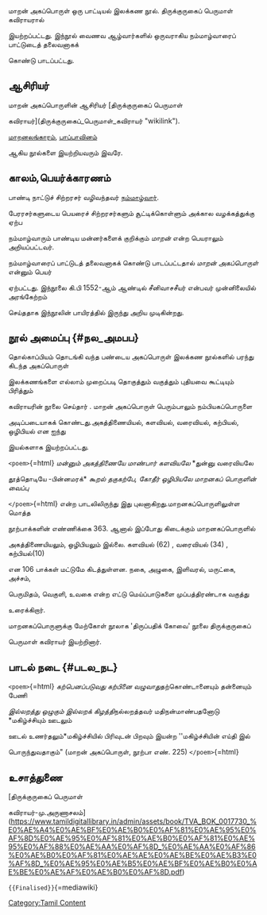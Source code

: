 மாறன் அகப்பொருள் ஒரு பாட்டியல் இலக்கண நூல். திருக்குருகைப் பெருமாள் கவிராயரால்
இயற்றப்பட்டது. இந்நூல் வைணவ ஆழ்வார்களில் ஒருவராகிய நம்மாழ்வாரைப் பாட்டுடைத் தலைவனாகக்
கொண்டு பாடப்பட்டது.

## ஆசிரியர்

மாறன் அகப்பொருளின் ஆசிரியர் [திருக்குருகைப் பெருமாள்
கவிராயர்](திருக்குருகைப்_பெருமாள்_கவிராயர் "wikilink").
[மாறனலங்காரம்](மாறனலங்காரம் "wikilink"), [பாப்பாவினம்](பாப்பாவினம் "wikilink")
ஆகிய நூல்களை இயற்றியவரும் இவரே.

## காலம்,பெயர்க்காரணம்

பாண்டி நாட்டுச் சிற்றரசர் வழிவந்தவர் [நம்மாழ்வார்](நம்மாழ்வார் "wikilink").
பேரரசர்களுடைய பெயரைச் சிற்றரசர்களும் சூட்டிக்கொள்ளும் அக்கால வழக்கத்துக்கு ஏற்ப
நம்மாழ்வாரும் பாண்டிய மன்னர்களைக் குறிக்கும் *மாறன்* என்ற பெயராலும் அறியப்பட்டவர்.
நம்மாழ்வாரைப் பாட்டுடத் தலைவனாகக் கொண்டு பாடப்பட்டதால் *மாறன் அகப்பொருள்* என்னும் பெயர்
ஏற்பட்டது. இந்நூலை கி.பி 1552-ஆம் ஆண்டில் சீனிவாசசீயர் என்பவர் முன்னிலையில் அரங்கேற்றம்
செய்ததாக இந்நூலின் பாயிரத்தில் இருந்து அறிய முடிகின்றது.

## நூல் அமைப்பு {#நல_அமபப}

தொல்காப்பியம் தொடங்கி வந்த பண்டைய அகப்பொருள் இலக்கண நூல்களில் பரந்து கிடந்த அகப்பொருள்
இலக்கணங்களை எல்லாம் முறைப்படி தொகுத்தும் வகுத்தும் புதியவை கூட்டியும் பிரித்தும்
கவிராயரின் நூலை செய்தார் . மாறன் அகப்பொருள் பெரும்பாலும் நம்பியகப்பொருளை
அடிப்படையாகக் கொண்டது.அகத்திணையியல், களவியல், வரைவியல், கற்பியல், ஒழிபியல் என ஐந்து
இயல்களாக இயற்றப்பட்டது.

`<poem>`{=html} *மன்னும் அகத்திணையே மாண்பார் களவியலே* *துன்னு வரைவியலே
தூத்தொடியே -பின்னமரக்* *கூறல் தகுகற்பே, கோதீர் ஒழிபியலே* *மாறனகப் பொருளின் வைப்பு*
`</poem>`{=html} என்ற பாடலிலிருந்து இது புலனாகிறது.மாறனகப்பொருளிலுள்ள மொத்த
நூற்பாக்களின் எண்ணிக்கை 363. ஆனால் இப்போது கிடைக்கும் மாறனகப்பொருளில்
அகத்திணையியலும், ஒழிபியலும் இல்லை. களவியல் (62) , வரைவியல் (34) , கற்பியல்(10)
என 106 பாக்கள் மட்டுமே கிடத்துள்ளன. நகை, அழுகை, இளிவரல், மருட்கை, அச்சம்,
பெருமிதம், வெகுளி, உவகை என்ற எட்டு மெய்ப்பாடுகளை முப்பத்திரண்டாக வகுத்து
உரைக்கிறார்.

மாறனகப்பொருளுக்கு மேற்கோள் நூலாக \'திருப்பதிக் கோவை\' நூலை திருக்குருகைப்
பெருமாள் கவிராயர் இயற்றினார்.

## பாடல் நடை {#படல_நட}

`<poem>`{=html} *கற்பெனப்படுவது கற்பினை வழுவாது*தற்கொண்டானையும் தன்னையும் பேணி
*இல்லறத்து ஒழுகும் இல்லறக் கிழத்தி*நல்லறத்தவர் மதிநன்மாண்பதனோடு *மகிழ்ச்சியும் ஊடலும்
ஊடல் உணர்தலும்*மகிழ்ச்சியில் பிரிவுடன் பிறவும் இயன்ற \'\'மகிழ்ச்சியின் எய்தி இல்
பொருந்துவதாகும்" (மாறன் அகப்பொருள், நூற்பா எண். 225) `</poem>`{=html}

## உசாத்துணை

[திருக்குருகைப் பெருமாள்
கவிராயர்-மு.அருணாசலம்](https://www.tamildigitallibrary.in/admin/assets/book/TVA_BOK_0017730_%E0%AE%A4%E0%AE%BF%E0%AE%B0%E0%AF%81%E0%AE%95%E0%AF%8D%E0%AE%95%E0%AF%81%E0%AE%B0%E0%AF%81%E0%AE%95%E0%AF%88%E0%AE%AA%E0%AF%8D_%E0%AE%AA%E0%AF%86%E0%AE%B0%E0%AF%81%E0%AE%AE%E0%AE%BE%E0%AE%B3%E0%AF%8D_%E0%AE%95%E0%AE%B5%E0%AE%BF%E0%AE%B0%E0%AE%BE%E0%AE%AF%E0%AE%B0%E0%AF%8D.pdf)
`{{Finalised}}`{=mediawiki}

[Category:Tamil Content](Category:Tamil_Content "wikilink")
